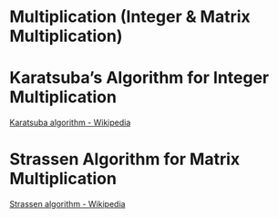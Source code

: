 # Multiplication (Integer & Matrix Multiplication)

# Karatsuba’s Algorithm for Integer Multiplication

[Karatsuba algorithm - Wikipedia](https://en.wikipedia.org/wiki/Karatsuba_algorithm)

# Strassen Algorithm for Matrix Multiplication

[Strassen algorithm - Wikipedia](https://en.wikipedia.org/wiki/Strassen_algorithm)